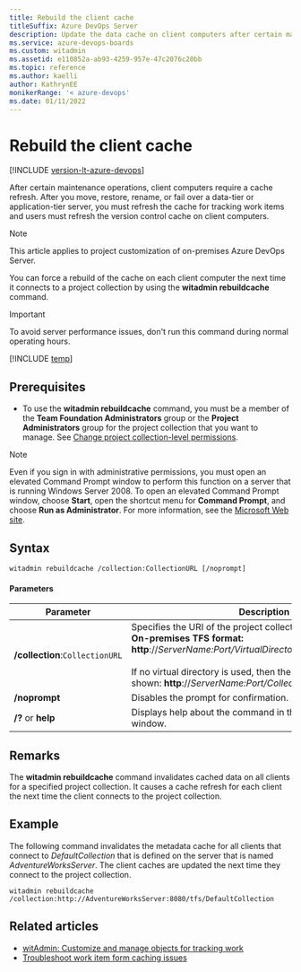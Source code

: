 ```yaml
---
title: Rebuild the client cache
titleSuffix: Azure DevOps Server 
description: Update the data cache on client computers after certain maintenance operations.
ms.service: azure-devops-boards
ms.custom: witadmin
ms.assetid: e110852a-ab93-4259-957e-47c2076c20bb
ms.topic: reference
ms.author: kaelli
author: KathrynEE
monikerRange: '< azure-devops'
ms.date: 01/11/2022
---
```


# Rebuild the client cache

[!INCLUDE [version-lt-azure-devops](../../includes/version-lt-azure-devops.md)]

After certain maintenance operations, client computers require a cache refresh. After you move, restore, rename, or fail over a data-tier or application-tier server, you must refresh the cache for tracking work items and users must refresh the version control cache on client computers.  

> [!NOTE]    
> This article applies to project customization of on-premises Azure DevOps Server. 

You can force a rebuild of the cache on each client computer the next time it connects to a project collection by using the **witadmin rebuildcache** command.  
  
> [!IMPORTANT]
> To avoid server performance issues, don't run this command during normal operating hours.  
  
[!INCLUDE [temp](../../includes/witadmin-run-tool.md)]  
  

## Prerequisites 
  
- To use the **witadmin rebuildcache** command, you must be a member of the **Team Foundation Administrators** group or the **Project Administrators** group for the project collection that you want to manage. See [Change project collection-level permissions](../../organizations/security/change-organization-collection-level-permissions.md).  
  
> [!NOTE]  
>  Even if you sign in with administrative permissions, you must open an elevated Command Prompt window to perform this function on a server that is running Windows Server 2008. To open an elevated Command Prompt window, choose **Start**, open the shortcut menu for **Command Prompt**, and choose **Run as Administrator**. For more information, see the [Microsoft Web site](/previous-versions/windows/it-pro/windows-server-2008-R2-and-2008/cc772207(v=ws.10)).  
  
## Syntax  
  
```  
witadmin rebuildcache /collection:CollectionURL [/noprompt]  
```  
  
#### Parameters  
  
|**Parameter**|**Description**|  
|-------------------|---------------------|  
|**/collection**:`CollectionURL`|Specifies the URI of the project collection. For example:<br /> **On-premises TFS format:  http**://*ServerName:Port/VirtualDirectoryName/CollectionName*<br /><br /> If no virtual directory is used, then the format for the URI is as shown: **http**://*ServerName:Port/CollectionName*.|  
|**/noprompt**|Disables the prompt for confirmation.|  
|**/?** or **help**|Displays help about the command in the Command Prompt window.|  
  
## Remarks  

The **witadmin rebuildcache** command invalidates cached data on all clients for a specified project collection. It causes a cache refresh  for each client the next time the client connects to the project collection.  
  
## Example   

The following command invalidates the metadata cache for all clients that connect to *DefaultCollection* that is defined on the server that is named *AdventureWorksServer*. The client caches are updated the next time they connect to the project collection.  
  
```  
witadmin rebuildcache /collection:http://AdventureWorksServer:8080/tfs/DefaultCollection  
```  
  
## Related articles

- [witAdmin: Customize and manage objects for tracking work](witadmin-customize-and-manage-objects-for-tracking-work.md)
- [Troubleshoot work item form caching issues](../../organizations/settings/work/troubleshoot-work-item-form-caching-issues.md)